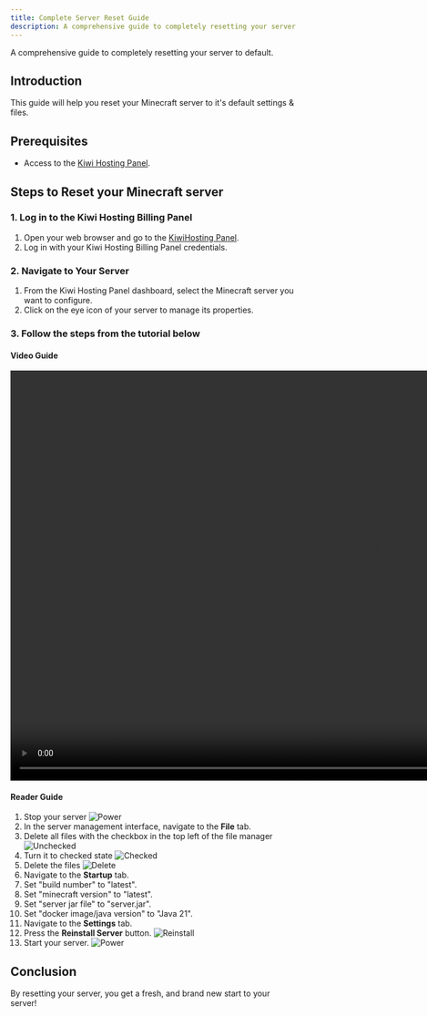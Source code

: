 ```yaml
---
title: Complete Server Reset Guide
description: A comprehensive guide to completely resetting your server to default.
---
```


A comprehensive guide to completely resetting your server to default.

## Introduction

This guide will help you reset your Minecraft server to it's default settings & files.

## Prerequisites

-   Access to the [Kiwi Hosting Panel](https://gmp.kiwihosting.net).

## Steps to Reset your Minecraft server

### 1. Log in to the Kiwi Hosting Billing Panel

1. Open your web browser and go to the [KiwiHosting Panel](https://gmp.kiwihosting.net).
2. Log in with your Kiwi Hosting Billing Panel credentials.

### 2. Navigate to Your Server

1. From the Kiwi Hosting Panel dashboard, select the Minecraft server you want to configure.
2. Click on the eye icon of your server to manage its properties.

### 3. Follow the steps from the tutorial below

#### Video Guide

<video width="1280" height="720" autoplay loop muted>
  <source src="/assets/tutorials/reset-java.mp4" type="video/mp4">
  Your browser does not support the video tag.
</video>

#### Reader Guide

1. Stop your server
   ![Power](/assets/actions/power/stop.png)
2. In the server management interface, navigate to the **File** tab.
3. Delete all files with the checkbox in the top left of the file manager
   ![Unchecked](/assets/tutorials/filemanager-checkbox-unchecked.png)
4. Turn it to checked state
   ![Checked](/assets/tutorials/filemanager-checkbox-checked.png)
5. Delete the files
   ![Delete](/assets/tutorials/filemanager-delete.png)
6. Navigate to the **Startup** tab.
7. Set "build number" to "latest".
8. Set "minecraft version" to "latest".
9. Set "server jar file" to "server.jar".
10. Set "docker image/java version" to "Java 21".
11. Navigate to the **Settings** tab.
12. Press the **Reinstall Server** button.
    ![Reinstall](/assets/tutorials/settings-reinstall.png)
13. Start your server.
    ![Power](/assets/actions/power/start.png)

## Conclusion

By resetting your server, you get a fresh, and brand new start to your server!
